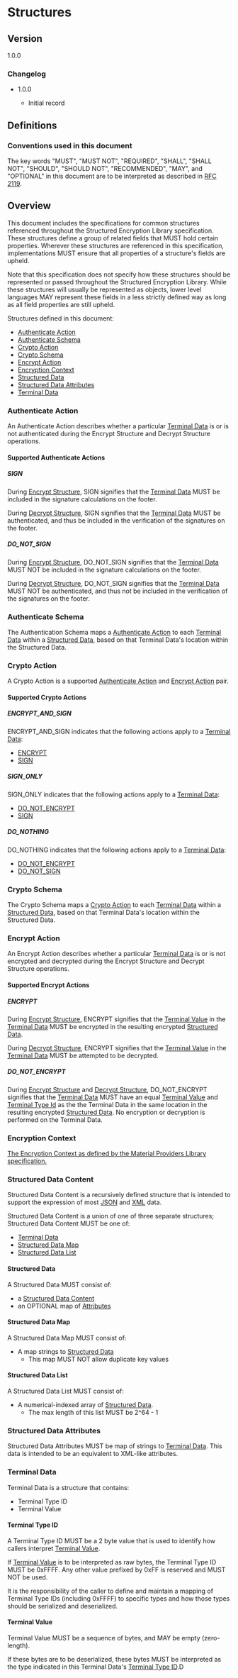[//]: # "Copyright Amazon.com Inc. or its affiliates. All Rights Reserved."
[//]: # "SPDX-License-Identifier: CC-BY-SA-4.0"

# Structures

## Version

1.0.0

### Changelog

- 1.0.0

  - Initial record

## Definitions

### Conventions used in this document

The key words "MUST", "MUST NOT", "REQUIRED", "SHALL", "SHALL NOT", "SHOULD", "SHOULD NOT", "RECOMMENDED", "MAY", and "OPTIONAL"
in this document are to be interpreted as described in [RFC 2119](https://tools.ietf.org/html/rfc2119).

## Overview

This document includes the specifications for common structures referenced throughout the
Structured Encryption Library specification.
These structures define a group of related fields that MUST hold certain properties.
Wherever these structures are referenced in this specification,
implementations MUST ensure that all properties of a structure's fields are upheld.

Note that this specification does not specify how these structures should be represented or passed
throughout the Structured Encryption Library.
While these structures will usually be represented as objects, lower level languages MAY represent
these fields in a less strictly defined way as long as all field properties are still upheld.

Structures defined in this document:

- [Authenticate Action](#authenticate-action)
- [Authenticate Schema](#authenticate-schema)
- [Crypto Action](#crypto-action)
- [Crypto Schema](#crypto-schema)
- [Encrypt Action](#encrypt-action)
- [Encryption Context](#encryption-context)
- [Structured Data](#structured-data)
- [Structured Data Attributes](#structured-data-attributes)
- [Terminal Data](#terminal-data)

### Authenticate Action

An Authenticate Action describes whether a particular [Terminal Data](#terminal-data)
is or is not authenticated during the Encrypt Structure and Decrypt Structure operations.

#### Supported Authenticate Actions

##### SIGN

During [Encrypt Structure](./encrypt-structure.md),
SIGN signifies that the [Terminal Data](#terminal-data) MUST be included in the signature calculations
on the footer.

During [Decrypt Structure](./decrypt-structure.md),
SIGN signifies that the [Terminal Data](#terminal-data) MUST be authenticated,
and thus be included in the verification of the signatures on the footer.

##### DO_NOT_SIGN

During [Encrypt Structure](./encrypt-structure.md),
DO_NOT_SIGN signifies that the [Terminal Data](#terminal-data) MUST NOT be included in the signature calculations
on the footer.

During [Decrypt Structure](./decrypt-structure.md),
DO_NOT_SIGN signifies that the [Terminal Data](#terminal-data) MUST NOT be authenticated,
and thus not be included in the verification of the signatures on the footer.

### Authenticate Schema

The Authentication Schema maps a [Authenticate Action](#authenticate-action) to each [Terminal Data](#terminal-data)
within a [Structured Data](#structured-data),
based on that Terminal Data's location within the Structured Data.

### Crypto Action

A Crypto Action is a supported [Authenticate Action](#authenticate-action) and [Encrypt Action](#encrypt-action) pair.

#### Supported Crypto Actions

##### ENCRYPT_AND_SIGN

ENCRYPT_AND_SIGN indicates that the following actions apply to a [Terminal Data](#terminal-data):
- [ENCRYPT](#encrypt)
- [SIGN](#sign)

##### SIGN_ONLY

SIGN_ONLY indicates that the following actions apply to a [Terminal Data](#terminal-data):
- [DO_NOT_ENCRYPT](#donotencrypt)
- [SIGN](#sign)

##### DO_NOTHING

DO_NOTHING indicates that the following actions apply to a [Terminal Data](#terminal-data):
- [DO_NOT_ENCRYPT](#donotencrypt)
- [DO_NOT_SIGN](#donotsign)

### Crypto Schema

The Crypto Schema maps a [Crypto Action](#authenticate-action) to each [Terminal Data](#terminal-data)
within a [Structured Data](#structured-data),
based on that Terminal Data's location within the Structured Data.

### Encrypt Action

An Encrypt Action describes whether a particular [Terminal Data](#terminal-data)
is or is not encrypted and decrypted during the Encrypt Structure and Decrypt Structure operations.

#### Supported Encrypt Actions

##### ENCRYPT

During [Encrypt Structure](encrypt-structure.md#encrypt-structure),
ENCRYPT signifies that the [Terminal Value](#terminal-value) in the [Terminal Data](#terminal-data)
MUST be encrypted in the resulting encrypted [Structured Data](#structured-data).

During [Decrypt Structure](decrypt-structure.md#decrypt-structure),
ENCRYPT signifies that the [Terminal Value](#terminal-value) in the [Terminal Data](#terminal-data)
MUST be attempted to be decrypted.

##### DO_NOT_ENCRYPT

During [Encrypt Structure](encrypt-structure.md#encrypt-structure)
and [Decrypt Structure](decrypt-structure.md#decrypt-structure),
DO_NOT_ENCRYPT signifies that the [Terminal Data](#terminal-data)
MUST have an equal [Terminal Value](#terminal-value) and
[Terminal Type Id](#terminal-type-id) as the the Terminal Data
in the same location in the resulting encrypted [Structured Data](#structured-data).
No encryption or decryption is performed on the Terminal Data.

### Encryption Context

[The Encryption Context as defined by the Material Providers Library specification.](https://github.com/awslabs/private-aws-encryption-sdk-specification-staging/blob/master/framework/structures.md#encryption-context)

### Structured Data Content

Structured Data Content is a recursively defined structure that is intended to support
the expression of most [JSON](https://datatracker.ietf.org/doc/html/rfc7159) and [XML](https://www.w3.org/TR/xml/) data.

Structured Data Content is a union of one of three separate structures;
Structured Data Content MUST be one of:
- [Terminal Data](#terminal-data)
- [Structured Data Map](#structured-data-map)
- [Structured Data List](#structured-data-list)

#### Structured Data

A Structured Data MUST consist of:
- a [Structured Data Content](#structured-data-content)
- an OPTIONAL map of [Attributes](#structured-data-attributes)

#### Structured Data Map

A Structured Data Map MUST consist of:
- A map strings to [Structured Data](#structured-data)
  - This map MUST NOT allow duplicate key values 

#### Structured Data List

A Structured Data List MUST consist of:

- A numerical-indexed array of [Structured Data](#structured-data).
  - The max length of this list MUST be 2^64 - 1

### Structured Data Attributes

Structured Data Attributes MUST be map of strings to [Terminal Data](#terminal-data).
This data is intended to be an equivalent to XML-like attributes.

### Terminal Data

Terminal Data is a structure that contains:

- Terminal Type ID
- Terminal Value

#### Terminal Type ID

A Terminal Type ID MUST be a 2 byte value that is used to identify how callers interpret [Terminal Value](#terminal-value).

If [Terminal Value](#terminal-value) is to be interpreted as raw bytes,
the Terminal Type ID MUST be 0xFFFF.
Any other value prefixed by 0xFF is reserved and MUST NOT be used.

It is the responsibility of the caller to define and maintain a mapping of Terminal Type IDs (including 0xFFFF) to specific types
and how those types should be serialized and deserialized.

#### Terminal Value

Terminal Value MUST be a sequence of bytes, and MAY be empty (zero-length).

If these bytes are to be deserialized, these bytes MUST be interpreted as the type indicated in this Terminal Data's [Terminal Type ID](#terminal-type-id).D
